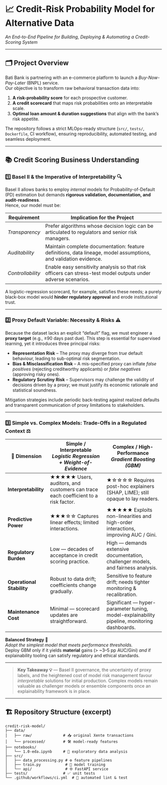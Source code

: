 # 📈 Credit-Risk Probability Model for Alternative Data  
*An End-to-End Pipeline for Building, Deploying & Automating a Credit-Scoring System*

---

## 🗂️ Project Overview
Bati Bank is partnering with an e-commerce platform to launch a *Buy-Now-Pay-Later* (BNPL) service.  
Our objective is to transform raw behavioral transaction data into:

1. **A risk-probability score** for each prospective customer.  
2. **A credit scorecard** that maps risk probabilities onto an interpretable scale.  
3. **Optimal loan amount & duration suggestions** that align with the bank’s risk appetite.

The repository follows a strict MLOps-ready structure (`src/`, `tests/`, `Dockerfile`, CI workflow), ensuring reproducibility, automated testing, and seamless deployment.

---

## 📚 Credit Scoring Business Understanding

### 1️⃣ Basel II & the Imperative of Interpretability 🔍  
Basel II allows banks to employ *internal* models for Probability-of-Default (PD) estimation but demands **rigorous validation, documentation, and audit-readiness**.  
Hence, our model must be:  

| Requirement | Implication for the Project |
|-------------|-----------------------------|
| *Transparency* | Prefer algorithms whose decision logic can be articulated to regulators and senior risk managers. |
| *Auditability* | Maintain complete documentation: feature definitions, data lineage, model assumptions, and validation evidence. |
| *Controllability* | Enable easy sensitivity analysis so that risk officers can stress-test model outputs under adverse scenarios. |

A logistic-regression scorecard, for example, satisfies these needs; a purely black-box model would **hinder regulatory approval** and erode institutional trust.

---

### 2️⃣ Proxy Default Variable: Necessity & Risks ⚠️  
Because the dataset lacks an explicit “default” flag, we must engineer a **proxy target** (e.g., ≥90 days past due). This step is essential for supervised learning, yet it introduces three principal risks:

* **Representation Risk** – The proxy may diverge from *true* default behaviour, leading to sub-optimal risk segmentation.  
* **Bias & Misclassification Risk** – A mis-specified proxy can inflate *false positives* (rejecting creditworthy applicants) or *false negatives* (approving risky ones).  
* **Regulatory Scrutiny Risk** – Supervisors may challenge the validity of decisions driven by a proxy; we must justify its economic rationale and statistical soundness.

Mitigation strategies include periodic back-testing against realized defaults and transparent communication of proxy limitations to stakeholders.

---

### 3️⃣ Simple vs. Complex Models: Trade-Offs in a Regulated Context ⚖️  

| 🔑 Dimension | **Simple / Interpretable**<br>*Logistic Regression + Weight-of-Evidence* | **Complex / High-Performance**<br>*Gradient Boosting (GBM)* |
|--------------|------------------------------------------------------------|-------------------------------------------------------------|
| **Interpretability** | ★★★★★ Users, auditors, and customers can trace each coefficient to a risk factor. | ★☆☆☆☆ Requires post-hoc explainers (SHAP, LIME); still opaque to lay readers. |
| **Predictive Power** | ★★★☆☆ Captures linear effects; limited interactions. | ★★★★★ Exploits non-linearities and high-order interactions, improving AUC / Gini. |
| **Regulatory Burden** | Low — decades of acceptance in credit scoring practice. | High — demands extensive documentation, challenger models, and fairness analysis. |
| **Operational Stability** | Robust to data drift; coefficients change gradually. | Sensitive to feature drift; needs tighter monitoring & recalibration. |
| **Maintenance Cost** | Minimal — scorecard updates are straightforward. | Significant — hyper-parameter tuning, model-explainability pipeline, monitoring dashboards. |

**Balanced Strategy 📝**  
*Adopt the simplest model that meets performance thresholds.*  
Deploy GBM only if it yields **material** gains (> ~3–5 pp AUC/Gini) *and* if explainability tooling can satisfy regulatory and ethical standards.

---

> **Key Takeaway 💡** — Basel II governance, the uncertainty of proxy labels, and the heightened cost of model risk management favour *interpretable* solutions for initial production. Complex models remain valuable as challenger models or ensemble components once an explainability framework is in place.

---

## 🏗️ Repository Structure (excerpt)

```text
credit-risk-model/
├── data/
│   ├── raw/              # 📥 original Xente transactions
│   └── processed/        # 🛠️ model-ready features
├── notebooks/
│   └── 1.0-eda.ipynb     # 🔎 exploratory data analysis
├── src/
│   ├── data_processing.py # ⚙️ feature pipelines
│   ├── train.py           # 🎯 model training
│   └── api/               # 🌐 FastAPI service
├── tests/                # ✅ unit tests
└── .github/workflows/ci.yml  # 🤖 automated lint & test
